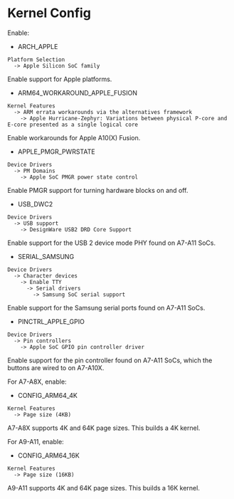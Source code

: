 # Kernel Config

Enable:

- ARCH_APPLE
```
Platform Selection
  -> Apple Silicon SoC family
```
Enable support for Apple platforms.

- ARM64_WORKAROUND_APPLE_FUSION
```
Kernel Features
  -> ARM errata workarounds via the alternatives framework
    -> Apple Hurricane-Zephyr: Variations between physical P-core and E-core presented as a single logical core
```
Enable workarounds for Apple A10(X) Fusion.

- APPLE_PMGR_PWRSTATE
```
Device Drivers
  -> PM Domains
    -> Apple SoC PMGR power state control
```
Enable PMGR support for turning hardware blocks on and off.

- USB_DWC2
```
Device Drivers
  -> USB support
    -> DesignWare USB2 DRD Core Support
```
Enable support for the USB 2 device mode PHY found on A7-A11 SoCs.

- SERIAL_SAMSUNG
```
Device Drivers
  -> Character devices
    -> Enable TTY
      -> Serial drivers
        -> Samsung SoC serial support
```
Enable support for the Samsung serial ports found on A7-A11 SoCs.

- PINCTRL_APPLE_GPIO
```
Device Drivers
  -> Pin controllers
    -> Apple SoC GPIO pin controller driver
```
Enable support for the pin controller found on A7-A11 SoCs, 
which the buttons are wired to on A7-A10X.

For A7-A8X, enable:
- CONFIG_ARM64_4K
```
Kernel Features
  -> Page size (4KB)
```
A7-A8X supports 4K and 64K page sizes. This builds a 4K kernel.

For A9-A11, enable:
- CONFIG_ARM64_16K
```
Kernel Features
  -> Page size (16KB)
```
A9-A11 supports 4K and 64K page sizes. This builds a 16K kernel.
